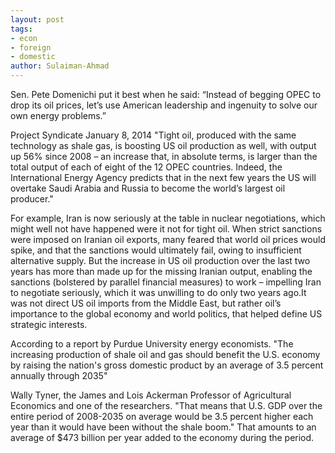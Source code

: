 ```yaml
---
layout: post
tags: 
- econ
- foreign
- domestic
author: Sulaiman-Ahmad
---
```


Sen. Pete Domenichi put it best when he said: “Instead of begging OPEC to drop its oil prices, let’s use American leadership and ingenuity to solve our own energy problems.”

Project Syndicate January 8, 2014 "Tight oil, produced with the same technology as shale gas, is boosting US oil production as well, with output up 56% since 2008 – an increase that, in absolute terms, is larger than the total output of each of eight of the 12 OPEC countries. Indeed, the International Energy Agency predicts that in the next few years the US will overtake Saudi Arabia and Russia to become the world’s largest oil producer."

For example, Iran is now seriously at the table in nuclear negotiations, which might well not have happened were it not for tight oil. When strict sanctions were imposed on Iranian oil exports, many feared that world oil prices would spike, and that the sanctions would ultimately fail, owing to insufficient alternative supply. But the increase in US oil production over the last two years has more than made up for the missing Iranian output, enabling the sanctions (bolstered by parallel financial measures) to work – impelling Iran to negotiate seriously, which it was unwilling to do only two years ago.It was not direct US oil imports from the Middle East, but rather oil’s importance to the global economy and world politics, that helped define US strategic interests.

According to a report by Purdue University energy economists. "The increasing production of shale oil and gas should benefit the U.S. economy by raising the nation's gross domestic product by an average of 3.5 percent annually through 2035"

Wally Tyner, the James and Lois Ackerman Professor of Agricultural Economics and one of the researchers. "That means that U.S. GDP over the entire period of 2008-2035 on average would be 3.5 percent higher each year than it would have been without the shale boom." That amounts to an average of $473 billion per year added to the economy during the period.
